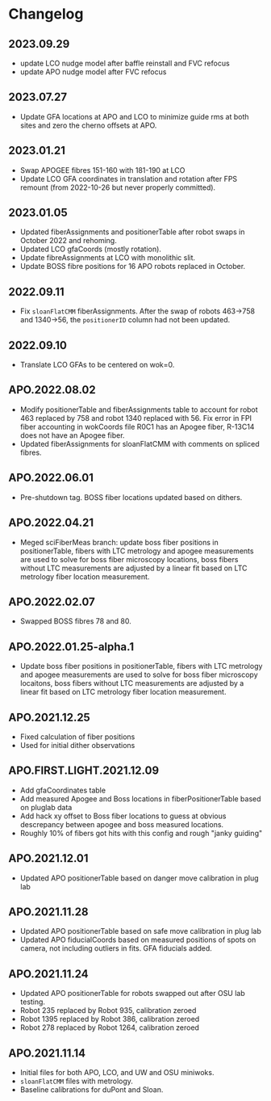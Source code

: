 # Changelog

## 2023.09.29
* update LCO nudge model after baffle reinstall and FVC refocus
* update APO nudge model after FVC refocus

## 2023.07.27
* Update GFA locations at APO and LCO to minimize guide rms at both sites and zero the cherno offsets at APO.

## 2023.01.21
* Swap APOGEE fibres 151-160 with 181-190 at LCO
* Update LCO GFA coordinates in translation and rotation after FPS remount (from 2022-10-26 but never properly committed).

## 2023.01.05
* Updated fiberAssignments and positionerTable after robot swaps in October 2022 and rehoming.
* Updated LCO gfaCoords (mostly rotation).
* Update fibreAssignments at LCO with monolithic slit.
* Update BOSS fibre positions for 16 APO robots replaced in October.

## 2022.09.11
* Fix `sloanFlatCMM` fiberAssignments. After the swap of robots 463->758 and 1340->56, the `positionerID` column had not been updated.

## 2022.09.10
* Translate LCO GFAs to be centered on wok=0.

## APO.2022.08.02
* Modify positionerTable and fiberAssignments table to account for robot 463 replaced by 758 and robot 1340 replaced with 56. Fix error in FPI fiber accounting in wokCoords file R0C1 has an Apogee fiber, R-13C14 does not have an Apogee fiber.
* Updated fiberAssignments for sloanFlatCMM with comments on spliced fibres.

## APO.2022.06.01
* Pre-shutdown tag. BOSS fiber locations updated based on dithers.

## APO.2022.04.21
* Meged sciFiberMeas branch: update boss fiber positions in positionerTable, fibers with LTC metrology and apogee measurements are used to solve for boss fiber microscopy locations, boss fibers without LTC measurements are adjusted by a linear fit based on LTC metrology fiber location measurement.

## APO.2022.02.07
* Swapped BOSS fibres 78 and 80.

## APO.2022.01.25-alpha.1
* Update boss fiber positions in positionerTable, fibers with LTC metrology and apogee measurements are used to solve for boss fiber microscopy locaitons, boss fibers without LTC measurements are adjusted by a linear fit based on LTC metrology fiber location measurement.

## APO.2021.12.25
* Fixed calculation of fiber positions
* Used for initial dither observations

## APO.FIRST.LIGHT.2021.12.09
* Add gfaCoordinates table
* Add measured Apogee and Boss locations in fiberPositionerTable based on pluglab data
* Add hack xy offset to Boss fiber locations to guess at obvious descrepancy between apogee and boss measured locations.
* Roughly 10% of fibers got hits with this config and rough "janky guiding"

## APO.2021.12.01
* Updated APO positionerTable based on danger move calibration in plug lab

## APO.2021.11.28
* Updated APO positionerTable based on safe move calibration in plug lab
* Updated APO fiducialCoords based on measured positions of spots on camera, not including outliers in fits. GFA fiducials added.

## APO.2021.11.24

* Updated APO positionerTable for robots swapped out after OSU lab testing.
* Robot 235 replaced by Robot 935, calibration zeroed
* Robot 1395 replaced by Robot 386, calibration zeroed
* Robot 278 replaced by Robot 1264, calibration zeroed


## APO.2021.11.14

* Initial files for both APO, LCO, and UW and OSU miniwoks.
* ``sloanFlatCMM`` files with metrology.
* Baseline calibrations for duPont and Sloan.
